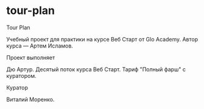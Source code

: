 # tour-plan

Tour Plan

Учебный проект для практики на курсе Веб Старт от Glo Academy. Автор курса — Артем Исламов.

Проект выполняет

Дю Артур. Десятый поток курса Веб Старт. Тариф "Полный фарш" с куратором.

Куратор

Виталий Моренко.
